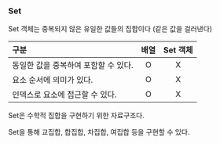 ### Set

Set 객체는 중복되지 않은 유일한 값들의 집합이다 (같은 값을 걸러낸다)

| 구분                                 | 배열 | Set 객체 |
| :----------------------------------- | :--: | :------: |
| 동일한 값을 중복하여 포함할 수 있다. |  O   |    X     |
| 요소 순서에 의미가 있다.             |  O   |    X     |
| 인덱스로 요소에 접근할 수 있다.      |  O   |    X     |

Set은 수학적 집합을 구현하기 위한 자료구조다.

Set을 통해 교집합, 합집합, 차집합, 여집합 등을 구현할 수 있다.
